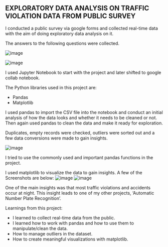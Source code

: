 ## EXPLORATORY DATA ANALYSIS ON TRAFFIC VIOLATION DATA FROM PUBLIC SURVEY

I conducted a public survey via google forms and collected real-time data with the aim of doing exploratory data analysis on it.

The answers to the following questions were collected.

![image](https://github.com/kaushikk18/Data-workspace/assets/80696077/cd1ec8d5-a973-4f69-8e62-84e363293274)

![image](https://github.com/kaushikk18/Data-workspace/assets/80696077/0ee4be31-47ea-40c1-a584-712d558e7587)

I used Jupyter Notebook to start with the project and later shifted to google collab notebook.

The Python libraries used in this project are:
- Pandas
- Matplotlib

I used pandas to import the CSV file into the notebook and conduct an initial analysis of how the data looks and whether it needs to be cleaned or not.
Then again used pandas to clean the data and make it ready for exploration.

Duplicates, empty records were checked, outliers were sorted out and a few data conversions were made to gain insights.

![image](https://github.com/kaushikk18/Data-workspace/assets/80696077/f970025f-adf6-46bd-83ee-22f15331075a)

I tried to use the commonly used and important pandas functions in the project.

I used matplotlib to visualize the data to gain insights.
A few of the Screenshots are below:
![image](https://github.com/kaushikk18/Data-workspace/assets/80696077/bec6d12f-b867-4686-8914-4d0939e8fcf4)
![image](https://github.com/kaushikk18/Data-workspace/assets/80696077/20f800e2-a04e-4874-a76f-1bdff75efed7)

One of the main insights was that most traffic violations and accidents occur at night. This insight leads to one of my other projects, ‘Automatic Number Plate Recognition’.

Learnings from this project:
- I learned to collect real-time data from the public.
- I learned how to work with pandas and how to use them to manipulate/clean the data.
- How to manage outliers in the dataset.
- How to create meaningful visualizations with matplotlib.
